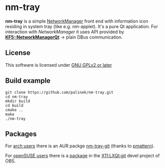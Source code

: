 # nm-tray

**nm-tray** is a simple [NetworkManager](https://wiki.gnome.org/Projects/NetworkManager) front end with information icon residing in system tray (like e.g. nm-applet).
It's a pure Qt application. For interaction with *NetworkManager* it uses API provided by [**KF5::NetworkManagerQt**](https://projects.kde.org/projects/frameworks/networkmanager-qt) -> plain DBus communication.

## License

This software is licensed under [GNU GPLv2 or later](https://www.gnu.org/licenses/old-licenses/gpl-2.0.html)

## Build example

    git clone https://github.com/palinek/nm-tray.git
    cd nm-tray
    mkdir build
    cd build
    cmake ..
    make
    ./nm-tray

## Packages

For [arch users](https://www.archlinux.org/) there is an AUR packge [nm-tray-git](https://aur.archlinux.org/packages/nm-tray-git/) (thanks to [pmattern](https://github.com/pmattern)).

For [openSUSE users](https://www.opensuse.org/) there is a [package](https://build.opensuse.org/package/show/X11:LXQt:git/nm-tray) in the [X11:LXQt:git](https://build.opensuse.org/project/show/X11:LXQt:git) devel project of OBS.
